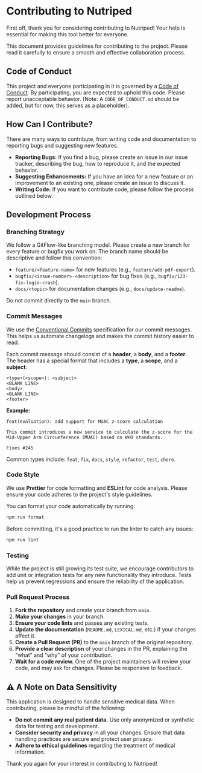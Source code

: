 # Contributing to Nutriped

First off, thank you for considering contributing to Nutriped! Your help is essential for making this tool better for everyone.

This document provides guidelines for contributing to the project. Please read it carefully to ensure a smooth and effective collaboration process.

## Code of Conduct

This project and everyone participating in it is governed by a [Code of Conduct](CODE_OF_CONDUCT.md). By participating, you are expected to uphold this code. Please report unacceptable behavior. (Note: A `CODE_OF_CONDUCT.md` should be added, but for now, this serves as a placeholder).

## How Can I Contribute?

There are many ways to contribute, from writing code and documentation to reporting bugs and suggesting new features.


- **Reporting Bugs:** If you find a bug, please create an issue in our issue tracker, describing the bug, how to reproduce it, and the expected behavior.
- **Suggesting Enhancements:** If you have an idea for a new feature or an improvement to an existing one, please create an issue to discuss it.
- **Writing Code:** If you want to contribute code, please follow the process outlined below.


## Development Process

### Branching Strategy

We follow a GitFlow-like branching model. Please create a new branch for every feature or bugfix you work on. The branch name should be descriptive and follow this convention:


- `feature/<feature-name>` for new features (e.g., `feature/add-pdf-export`).
- `bugfix/<issue-number>-<description>` for bug fixes (e.g., `bugfix/123-fix-login-crash`).
- `docs/<topic>` for documentation changes (e.g., `docs/update-readme`).


Do not commit directly to the `main` branch.

### Commit Messages

We use the [Conventional Commits](https://www.conventionalcommits.org/en/v1.0.0/) specification for our commit messages. This helps us automate changelogs and makes the commit history easier to read.

Each commit message should consist of a **header**, a **body**, and a **footer**. The header has a special format that includes a **type**, a **scope**, and a **subject**:

```
<type>(<scope>): <subject>
<BLANK LINE>
<body>
<BLANK LINE>
<footer>
```

**Example:**

```
feat(evaluation): add support for MUAC z-score calculation

This commit introduces a new service to calculate the z-score for the Mid-Upper Arm Circumference (MUAC) based on WHO standards.

Fixes #245
```

Common types include: `feat`, `fix`, `docs`, `style`, `refactor`, `test`, `chore`.

### Code Style

We use **Prettier** for code formatting and **ESLint** for code analysis. Please ensure your code adheres to the project's style guidelines.

You can format your code automatically by running:

```bash
npm run format
```

Before committing, it's a good practice to run the linter to catch any issues:

```bash
npm run lint
```

### Testing

While the project is still growing its test suite, we encourage contributors to add unit or integration tests for any new functionality they introduce. Tests help us prevent regressions and ensure the reliability of the application.

### Pull Request Process

1.  **Fork the repository** and create your branch from `main`.
2.  **Make your changes** in your branch.
3.  **Ensure your code lints** and passes any existing tests.
4.  **Update the documentation** (`README.md`, `LEXICAL.md`, etc.) if your changes affect it.
5.  **Create a Pull Request (PR)** to the `main` branch of the original repository.
6.  **Provide a clear description** of your changes in the PR, explaining the "what" and "why" of your contribution.
7.  **Wait for a code review.** One of the project maintainers will review your code, and may ask for changes. Please be responsive to feedback.

## ⚠️ A Note on Data Sensitivity

This application is designed to handle sensitive medical data. When contributing, please be mindful of the following:


- **Do not commit any real patient data.** Use only anonymized or synthetic data for testing and development.
- **Consider security and privacy** in all your changes. Ensure that data handling practices are secure and protect user privacy.
- **Adhere to ethical guidelines** regarding the treatment of medical information.


Thank you again for your interest in contributing to Nutriped!
